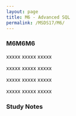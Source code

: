 ```yaml
---
layout: page
title: M6 - Advanced SQL
permalink: /MSDS17/M6/
---
```


<h3>M6M6M6</h3>

xxxxx xxxxx xxxxx

xxxxx xxxxx xxxxx

xxxxx xxxxx xxxxx

xxxxx xxxxx xxxxx

<h3>Study Notes</h3>
